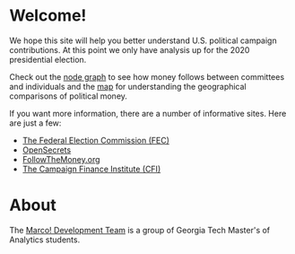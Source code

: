 # Welcome!

We hope this site will help you better understand U.S. political campaign contributions. At this point we only have analysis up for the 2020 presidential election.

Check out the [node graph](/node-graph/) to see how money follows between committees and individuals and the [map](/map/) for understanding the geographical comparisons of political money.

If you want more information, there are a number of informative sites. Here are just a few:

* <a href="https://www.fec.gov/" target="_blank">The Federal Election Commission (FEC)</a>
* <a href="https://www.opensecrets.org/" target="_blank">OpenSecrets</a>
* <a href="https://www.followthemoney.org/" target="_blank">FollowTheMoney.org</a>
* <a href="http://www.cfinst.org/" target="_blank">The Campaign Finance Institute (CFI)</a>

# About

The <a href="https://github.com/marco-team" target="_blank">Marco! Development Team</a> is a group of Georgia Tech Master's of Analytics students.

